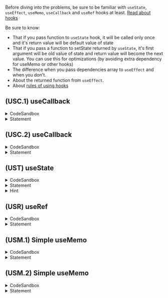 Before diving into the problems, be sure to be familiar with `useState`, `useEffect`, `useMemo`, `useCallback` and `useRef` hooks at least. [Read about hooks](https://reactjs.org/docs/hooks-overview.html)

Be sure to know:
* That if you pass function to `useState` hook, it will be called only once and it's return value will be default value of state 
* That if you pass a function to setState returned by `useState`,  it's first argument will be old value of state and return value will become the next value. You can use this for optimizations (by avoiding extra dependency for useMemo or other hooks)
* The difference when you pass dependencies array to `useEffect` and when you don't.
* About the returned function from `useEffect`.
* About [rules of using hooks](https://reactjs.org/docs/hooks-rules.html)



## (USC.1) useCallback
<details>
  <summary>CodeSandbox</summary>

https://codesandbox.io/s/usc1-8gg34?file=/src/hook.ts
</details>

<details>
  <summary>Statement</summary>

Write custom hook without using `useCallback` which behaves exactly like `useCallback`.
</details>


## (USC.2) useCallback
<details>
  <summary>CodeSandbox</summary>

https://codesandbox.io/s/usc2-892uq?file=/src/hook.ts
</details>

<details>
  <summary>Statement</summary>

Write custom hook that accepts a function `fn` and:  
🔹 Returns a function `outFn`, which guaranteedly is not changed on re-renders  
🔹 `outFn` should behave exactly like latest `fn`  
🔸 Do not use `useCallback` hook


In other words, you are required to write custom hook similar to `useCallback` which does not need dependencies array and has same (or even better) performance benefits.
</details>


## (UST) useState
<details>
  <summary>CodeSandbox</summary>

https://codesandbox.io/s/ust-u1e00?file=/src/hook.ts
</details>

<details>
  <summary>Statement</summary>

Write custom hook without using `useState` which behaves exactly like `useState`.
Be sure that:  
🔹 It can accept default value as well as a function which returns default value  
🔹 Second element of returned array (`setState`) can accept new value as well as function that receives old value and returns new value 
🔹 Make sure that `setState` stays the same function and is not changed on re-renders  
🔸 You can use `useReducer` hook only for re-rendering purpose
</details>


<details>
  <summary>Hint</summary>

We provide `useForceUpdate` custom hook as a helper for re-rendering.

```ts
const useForceUpdate = () => {
    const [, forceUpdate] = useReducer(x => x + 1, 0);
    return forceUpdate;
}
```
</details>


## (USR) useRef
<details>
  <summary>CodeSandbox</summary>

https://codesandbox.io/s/usr-oi6i4?file=/src/hook.ts
</details>

<details>
  <summary>Statement</summary>

Write custom hook without using `useRef` which behaves exactly like `useRef`.
</details>


## (USM.1) Simple useMemo
<details>
  <summary>CodeSandbox</summary>

https://codesandbox.io/s/usm1-n3emx?file=/src/hook.ts
</details>

<details>
  <summary>Statement</summary>

Write custom hook without using neither `useMemo` nor `useCallback` which behaves exactly like `useMemo`.
</details>

## (USM.2) Simple useMemo
<details>
  <summary>CodeSandbox</summary>

https://codesandbox.io/s/usm2-j5m2e?file=/src/hook.ts
</details>

<details>
  <summary>Statement</summary>

Write higher order function which:  
🔹 Accepts function `compareFn` as a sole parameter.  
  `compareFn` itselft accepts two arrays as parameters and returns a boolean - whether every element of arrays on same indixes are equal or not. It can use simple shallow equality, deep equality or even custom. The implementation of `compareFn` is not imporant for us anyway.  
🔹 Returns custom hook which behaves like `useMemo` with the difference that the equality of old and new dependencies must be checked by `compareFn` function.  
🔹 Does not use neither `useMemo` nor `useCallback`
</details>
